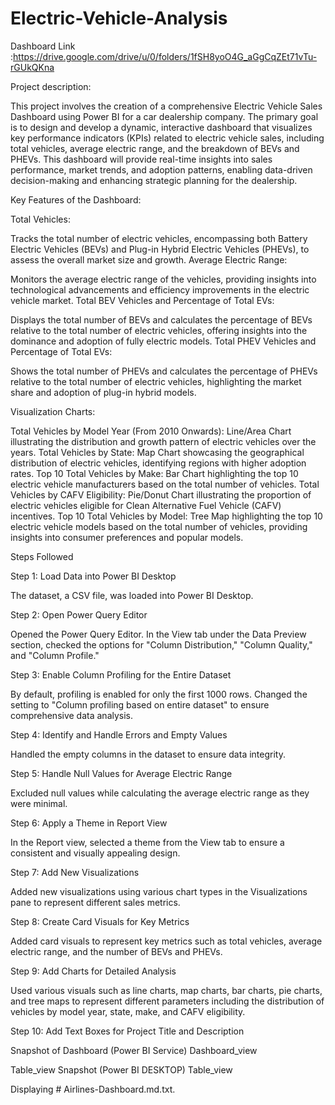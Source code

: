 # Electric-Vehicle-Analysis

Dashboard Link :https://drive.google.com/drive/u/0/folders/1fSH8yoO4G_aGgCqZEt71vTu-rGUkQKna

Project description:

This project involves the creation of a comprehensive Electric Vehicle Sales Dashboard using Power BI for a car dealership company. The primary goal is to design and develop a dynamic, interactive dashboard that visualizes key performance indicators (KPIs) related to electric vehicle sales, including total vehicles, average electric range, and the breakdown of BEVs and PHEVs. This dashboard will provide real-time insights into sales performance, market trends, and adoption patterns, enabling data-driven decision-making and enhancing strategic planning for the dealership.

Key Features of the Dashboard:

Total Vehicles:

Tracks the total number of electric vehicles, encompassing both Battery Electric Vehicles (BEVs) and Plug-in Hybrid Electric Vehicles (PHEVs), to assess the overall market size and growth.
Average Electric Range:

Monitors the average electric range of the vehicles, providing insights into technological advancements and efficiency improvements in the electric vehicle market.
Total BEV Vehicles and Percentage of Total EVs:

Displays the total number of BEVs and calculates the percentage of BEVs relative to the total number of electric vehicles, offering insights into the dominance and adoption of fully electric models.
Total PHEV Vehicles and Percentage of Total EVs:

Shows the total number of PHEVs and calculates the percentage of PHEVs relative to the total number of electric vehicles, highlighting the market share and adoption of plug-in hybrid models.

Visualization Charts:

Total Vehicles by Model Year (From 2010 Onwards): Line/Area Chart illustrating the distribution and growth pattern of electric vehicles over the years.
Total Vehicles by State: Map Chart showcasing the geographical distribution of electric vehicles, identifying regions with higher adoption rates.
Top 10 Total Vehicles by Make: Bar Chart highlighting the top 10 electric vehicle manufacturers based on the total number of vehicles.
Total Vehicles by CAFV Eligibility: Pie/Donut Chart illustrating the proportion of electric vehicles eligible for Clean Alternative Fuel Vehicle (CAFV) incentives.
Top 10 Total Vehicles by Model: Tree Map highlighting the top 10 electric vehicle models based on the total number of vehicles, providing insights into consumer preferences and popular models.



Steps Followed

Step 1: Load Data into Power BI Desktop

The dataset, a CSV file, was loaded into Power BI Desktop.


Step 2: Open Power Query Editor

Opened the Power Query Editor.
In the View tab under the Data Preview section, checked the options for "Column Distribution," "Column Quality," and "Column Profile."


Step 3: Enable Column Profiling for the Entire Dataset

By default, profiling is enabled for only the first 1000 rows.
Changed the setting to "Column profiling based on entire dataset" to ensure comprehensive data analysis.


Step 4: Identify and Handle Errors and Empty Values

Handled the empty columns in the dataset to ensure data integrity.


Step 5: Handle Null Values for Average Electric Range

Excluded null values while calculating the average electric range as they were minimal.


Step 6: Apply a Theme in Report View

In the Report view, selected a theme from the View tab to ensure a consistent and visually appealing design.


Step 7: Add New Visualizations

Added new visualizations using various chart types in the Visualizations pane to represent different sales metrics.


Step 8: Create Card Visuals for Key Metrics

Added card visuals to represent key metrics such as total vehicles, average electric range, and the number of BEVs and PHEVs.


Step 9: Add Charts for Detailed Analysis

Used various visuals such as line charts, map charts, bar charts, pie charts, and tree maps to represent different parameters including the distribution of vehicles by model year, state, make, and CAFV eligibility.


Step 10: Add Text Boxes for Project Title and Description


Snapshot of Dashboard (Power BI Service)
Dashboard_view

Table_view Snapshot (Power BI DESKTOP)
Table_view

Displaying # Airlines-Dashboard.md.txt.
